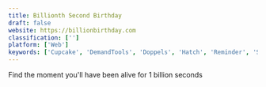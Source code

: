 ```yaml
---
title: Billionth Second Birthday
draft: false 
website: https://billionbirthday.com
classification: ['']
platform: ['Web']
keywords: ['Cupcake', 'DemandTools', 'Doppels', 'Hatch', 'Reminder', 'Slack', 'Wherat']
---
```

Find the moment you'll have been alive for 1 billion seconds